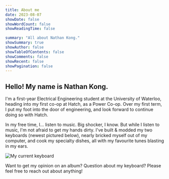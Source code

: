```yaml
---
title: About me 
date: 2023-08-07
showDate: false
showWordCount: false
showReadingTime: false

summary: "All about Nathan Kong."
showSummary: true
showAuthor: false
showTableOfContents: false
showComments: false
showRecent: false
showPagination: false
---
```


## Hello! My name is Nathan Kong.

I'm a first-year Electrical Engineering student at the University of Waterloo, heading into my first co-op at Hatch, as a Power Co-op. Over my first term, I put my foot into the door of engineering, and look forward to continue doing so with Hatch.

In my free time, I... listen to music. Big shocker, I know. But while I listen to music, I'm not afraid to get my hands dirty. I've built & modded my two keyboards (newest pictured below), nearly bricked myself out of my computer, and cook my specialty dishes, all with my favourite tunes blasting in my ears.

![My current keyboard](keyboard.jpg "JRIS65, GMK Bento, Gazzew Bobagum Silent Linear Switches (lubed), TX 1.2mm Stabilizers" )

Want to get my opinion on an album? Question about my keyboard? Please feel free to reach out about anything!